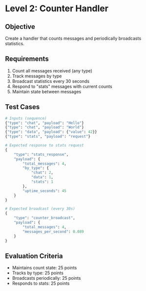 # Level 2: Counter Handler

## Objective
Create a handler that counts messages and periodically broadcasts statistics.

## Requirements
1. Count all messages received (any type)
2. Track messages by type
3. Broadcast statistics every 30 seconds
4. Respond to "stats" messages with current counts
5. Maintain state between messages

## Test Cases
```python
# Inputs (sequence)
{"type": "chat", "payload": "Hello"}
{"type": "chat", "payload": "World"}
{"type": "data", "payload": {"value": 42}}
{"type": "stats", "payload": "request"}

# Expected response to stats request
{
    "type": "stats_response",
    "payload": {
        "total_messages": 4,
        "by_type": {
            "chat": 2,
            "data": 1,
            "stats": 1
        },
        "uptime_seconds": 45
    }
}

# Expected broadcast (every 30s)
{
    "type": "counter_broadcast",
    "payload": {
        "total_messages": 4,
        "messages_per_second": 0.089
    }
}
```

## Evaluation Criteria
- Maintains count state: 25 points
- Tracks by type: 25 points
- Broadcasts periodically: 25 points
- Responds to stats: 25 points